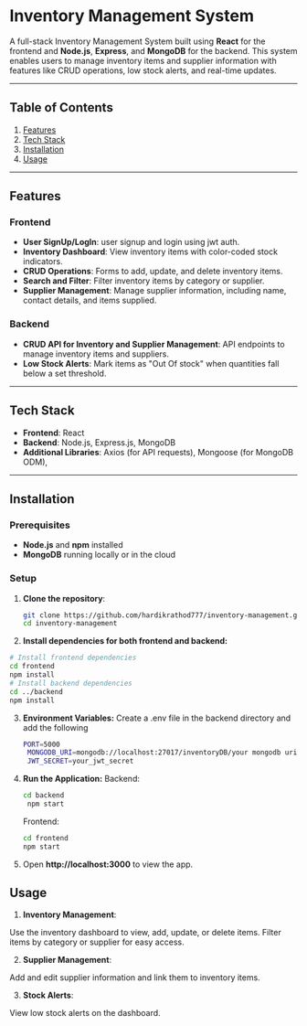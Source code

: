 # Inventory Management System

A full-stack Inventory Management System built using **React** for the frontend and **Node.js**, **Express**, and **MongoDB** for the backend. This system enables users to manage inventory items and supplier information with features like CRUD operations, low stock alerts, and real-time updates.

---

## Table of Contents

1. [Features](#features)
2. [Tech Stack](#tech-stack)
3. [Installation](#installation)
4. [Usage](#usage)

---

## Features

### Frontend
- **User SignUp/LogIn**: user signup and login using jwt auth.
- **Inventory Dashboard**: View inventory items with color-coded stock indicators.
- **CRUD Operations**: Forms to add, update, and delete inventory items.
- **Search and Filter**: Filter inventory items by category or supplier.
- **Supplier Management**: Manage supplier information, including name, contact details, and items supplied.

### Backend
- **CRUD API for Inventory and Supplier Management**: API endpoints to manage inventory items and suppliers.
- **Low Stock Alerts**: Mark items as "Out Of stock" when quantities fall below a set threshold.

---

## Tech Stack

- **Frontend**: React
- **Backend**: Node.js, Express.js, MongoDB
- **Additional Libraries**: Axios (for API requests), Mongoose (for MongoDB ODM),

---

## Installation

### Prerequisites
- **Node.js** and **npm** installed
- **MongoDB** running locally or in the cloud

### Setup

1. **Clone the repository**:
   ```bash
   git clone https://github.com/hardikrathod777/inventory-management.git
   cd inventory-management

2. **Install dependencies for both frontend and backend:**
  ```bash
  # Install frontend dependencies
  cd frontend
  npm install
  # Install backend dependencies
  cd ../backend
  npm install
  ```

3. **Environment Variables:**
   Create a .env file in the backend directory and add the following
   ```bash
   PORT=5000
    MONGODB_URI=mongodb://localhost:27017/inventoryDB/your mongodb uri
    JWT_SECRET=your_jwt_secret
   ```

4. **Run the Application:**
   Backend:
   ```bash
   cd backend
    npm start
   ```

   Frontend:
   ```bash
   cd frontend
   npm start
   ```

5. Open **http://localhost:3000** to view the app.


## Usage

1. **Inventory Management**:

Use the inventory dashboard to view, add, update, or delete items.
Filter items by category or supplier for easy access.

2. **Supplier Management**:

Add and edit supplier information and link them to inventory items.

3. **Stock Alerts**:

View low stock alerts on the dashboard.




